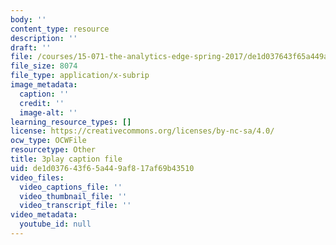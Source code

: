 ```yaml
---
body: ''
content_type: resource
description: ''
draft: ''
file: /courses/15-071-the-analytics-edge-spring-2017/de1d037643f65a449af817af69b43510_CLaRAzHxJGo.vtt
file_size: 8074
file_type: application/x-subrip
image_metadata:
  caption: ''
  credit: ''
  image-alt: ''
learning_resource_types: []
license: https://creativecommons.org/licenses/by-nc-sa/4.0/
ocw_type: OCWFile
resourcetype: Other
title: 3play caption file
uid: de1d0376-43f6-5a44-9af8-17af69b43510
video_files:
  video_captions_file: ''
  video_thumbnail_file: ''
  video_transcript_file: ''
video_metadata:
  youtube_id: null
---
```

